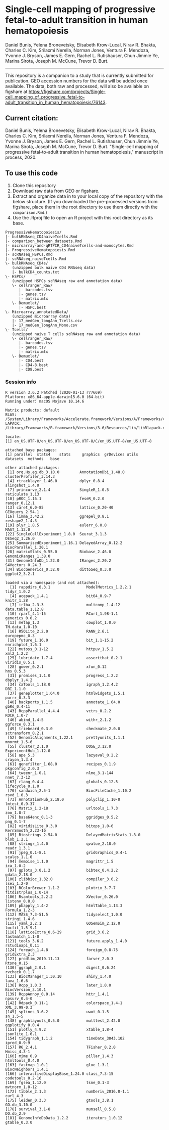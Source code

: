 # Single-cell mapping of progressive fetal-to-adult transition in human hematopoiesis

Daniel Bunis, Yelena Bronevetsky, Elisabeth Krow-Lucal, Nirav R. Bhakta, Charles C. Kim, Srilaxmi Nerella, Norman Jones, Ventura F. Mendoza, Yvonne J. Bryson, James E. Gern, Rachel L. Rutishauser, Chun Jimmie Ye, Marina Sirota, Joseph M. McCune, Trevor D. Burt.

---

This repository is a companion to a study that is currently submitted for publication. GEO accession numbers for the data will be added once available. The data, both raw and processed, will also be available on figshare at <https://figshare.com/projects/Single-cell_mapping_of_progressive_fetal-to-adult_transition_in_human_hematopoiesis/76143>.

## Current citation:

Daniel Bunis, Yelena Bronevetsky, Elisabeth Krow-Lucal, Nirav R. Bhakta, Charles C. Kim, Srilaxmi Nerella, Norman Jones, Ventura F. Mendoza, Yvonne J. Bryson, James E. Gern, Rachel L. Rutishauser, Chun Jimmie Ye, Marina Sirota, Joseph M. McCune, Trevor D. Burt. "Single-cell mapping of progressive fetal-to-adult transition in human hematopoiesis," manuscript in process, 2020.

## To use this code

1. Clone this repository
2. Download raw data from GEO or figshare.
3. Extract and organize data in to your local copy of the repository with the below structure. (If you downloaded the pre-processed versions from figshare, place them in the root directory to use them directly with the `comparison.Rmd`.)
4. Use the .Rproj file to open an R project with this root directory as its base.

```
ProgressiveHematopoiesis/
|- bulkRNAseq_CD4naiveTcells.Rmd
|- comparison_between_datasets.Rmd
|- microarray-and-qRTPCR_CD4naiveTcells-and-monocytes.Rmd
|- ProgressiveHematopoiesis.Rmd
|- scRNAseq_HSPCs.Rmd
|- scRNAseq_naiveTcells.Rmd
\- bulkRNAseq_CD4s/
   (unzipped bulk naive CD4 RNAseq data)
   |- bulkCD4_counts.txt
\- HSPCs/
   (unzipped HSPCs scRNAseq raw and annotation data)
   \- cellranger_Raw/
      |- barcodes.tsv
      |- genes.tsv
      |- matrix.mtx
   \- Demuxlet/
      |- HSPC.best
\- Microarray_annotatedData/
   (unzipped microarray data)
   |- 17_medGen_longAnn_Tcells.csv
   |- 17_medGen_longAnn_Mono.csv
\- Tcells/
   (unzipped naive T cells scRNAseq raw and annotation data)
   \- cellranger_Raw/
      |- barcodes.tsv
      |- genes.tsv
      |- matrix.mtx
   \- Demuxlet/
      |- CD4.best
      |- CD4-8.best
      |- CD8.best
```

### Session info

```
R version 3.6.2 Patched (2020-01-13 r77669)
Platform: x86_64-apple-darwin15.6.0 (64-bit)
Running under: macOS Mojave 10.14.6

Matrix products: default
BLAS:   /System/Library/Frameworks/Accelerate.framework/Versions/A/Frameworks/vecLib.framework/Versions/A/libBLAS.dylib
LAPACK: /Library/Frameworks/R.framework/Versions/3.6/Resources/lib/libRlapack.dylib

locale:
[1] en_US.UTF-8/en_US.UTF-8/en_US.UTF-8/C/en_US.UTF-8/en_US.UTF-8

attached base packages:
[1] parallel  stats4    stats     graphics  grDevices utils     datasets  methods   base     

other attached packages:
 [1] org.Hs.eg.db_3.10.0         AnnotationDbi_1.48.0        clusterProfiler_3.14.3     
 [4] rtracklayer_1.46.0          dplyr_0.8.4                 slingshot_1.4.0            
 [7] princurve_2.1.4             SingleR_1.0.5               reticulate_1.13            
[10] pROC_1.16.1                 feseR_0.2.0                 ranger_0.12.1              
[13] caret_6.0-85                lattice_0.20-40             GEOquery_2.54.1            
[16] limma_3.42.2                ggrepel_0.8.1               reshape2_1.4.3             
[19] plyr_1.8.5                  eulerr_6.0.0                MAST_1.12.0                
[22] SingleCellExperiment_1.8.0  Seurat_3.1.3                DESeq2_1.26.0              
[25] SummarizedExperiment_1.16.1 DelayedArray_0.12.2         BiocParallel_1.20.1        
[28] matrixStats_0.55.0          Biobase_2.46.0              GenomicRanges_1.38.0       
[31] GenomeInfoDb_1.22.0         IRanges_2.20.2              S4Vectors_0.24.3           
[34] BiocGenerics_0.32.0         dittoSeq_0.3.0              ggplot2_3.2.1              

loaded via a namespace (and not attached):
  [1] rappdirs_0.3.1                ModelMetrics_1.2.2.1          tidyr_1.0.2                  
  [4] acepack_1.4.1                 bit64_0.9-7                   knitr_1.28                   
  [7] irlba_2.3.3                   multcomp_1.4-12               data.table_1.12.8            
 [10] rpart_4.1-15                  RCurl_1.98-1.1                generics_0.0.2               
 [13] metap_1.3                     cowplot_1.0.0                 TH.data_1.0-10               
 [16] RSQLite_2.2.0                 RANN_2.6.1                    europepmc_0.3                
 [19] future_1.16.0                 bit_1.1-15.2                  enrichplot_1.6.1             
 [22] mutoss_0.1-12                 httpuv_1.5.2                  xml2_1.2.2                   
 [25] lubridate_1.7.4               assertthat_0.2.1              viridis_0.5.1                
 [28] gower_0.2.1                   xfun_0.12                     hms_0.5.3                    
 [31] promises_1.1.0                progress_1.2.2                dbplyr_1.4.2                 
 [34] caTools_1.18.0                igraph_1.2.4.2                DBI_1.1.0                    
 [37] geneplotter_1.64.0            htmlwidgets_1.5.1             purrr_0.3.3                  
 [40] backports_1.1.5               annotate_1.64.0               gbRd_0.4-11                  
 [43] RcppParallel_4.4.4            vctrs_0.2.2                   ROCR_1.0-7                   
 [46] abind_1.4-5                   withr_2.1.2                   ggforce_0.3.1                
 [49] triebeard_0.3.0               checkmate_2.0.0               sctransform_0.2.1            
 [52] GenomicAlignments_1.22.1      prettyunits_1.1.1             mnormt_1.5-6                 
 [55] cluster_2.1.0                 DOSE_3.12.0                   ExperimentHub_1.12.0         
 [58] ape_5.3                       lazyeval_0.2.2                crayon_1.3.4                 
 [61] genefilter_1.68.0             recipes_0.1.9                 pkgconfig_2.0.3              
 [64] tweenr_1.0.1                  nlme_3.1-144                  nnet_7.3-12                  
 [67] rlang_0.4.4                   globals_0.12.5                lifecycle_0.1.0              
 [70] sandwich_2.5-1                BiocFileCache_1.10.2          rsvd_1.0.3                   
 [73] AnnotationHub_2.18.0          polyclip_1.10-0               lmtest_0.9-37                
 [76] Matrix_1.2-18                 urltools_1.7.3                zoo_1.8-7                    
 [79] base64enc_0.1-3               ggridges_0.5.2                png_0.1-7                    
 [82] viridisLite_0.3.0             bitops_1.0-6                  KernSmooth_2.23-16           
 [85] Biostrings_2.54.0             DelayedMatrixStats_1.8.0      blob_1.2.1                   
 [88] stringr_1.4.0                 qvalue_2.18.0                 readr_1.3.1                  
 [91] jpeg_0.1-8.1                  gridGraphics_0.4-1            scales_1.1.0                 
 [94] memoise_1.1.0                 magrittr_1.5                  ica_1.0-2                    
 [97] gplots_3.0.1.2                bibtex_0.4.2.2                gdata_2.18.0                 
[100] zlibbioc_1.32.0               compiler_3.6.2                lsei_1.2-0                   
[103] RColorBrewer_1.1-2            plotrix_3.7-7                 fitdistrplus_1.0-14          
[106] Rsamtools_2.2.2               XVector_0.26.0                listenv_0.8.0                
[109] pbapply_1.4-2                 htmlTable_1.13.3              Formula_1.2-3                
[112] MASS_7.3-51.5                 tidyselect_1.0.0              stringi_1.4.6                
[115] yaml_2.2.1                    GOSemSim_2.12.0               locfit_1.5-9.1               
[118] latticeExtra_0.6-29           grid_3.6.2                    fastmatch_1.1-0              
[121] tools_3.6.2                   future.apply_1.4.0            rstudioapi_0.11              
[124] foreach_1.4.8                 foreign_0.8-75                gridExtra_2.3                
[127] prodlim_2019.11.13            farver_2.0.3                  Rtsne_0.15                   
[130] ggraph_2.0.1                  digest_0.6.24                 rvcheck_0.1.7                
[133] BiocManager_1.30.10           shiny_1.4.0                   lava_1.6.6                   
[136] Rcpp_1.0.3                    later_1.0.0                   BiocVersion_3.10.1           
[139] RcppAnnoy_0.0.14              httr_1.4.1                    npsurv_0.4-0                 
[142] Rdpack_0.11-1                 colorspace_1.4-1              XML_3.99-0.3                 
[145] splines_3.6.2                 uwot_0.1.5                    sn_1.5-5                     
[148] graphlayouts_0.5.0            multtest_2.42.0               ggplotify_0.0.4              
[151] plotly_4.9.2                  xtable_1.8-4                  jsonlite_1.6.1               
[154] tidygraph_1.1.2               timeDate_3043.102             ipred_0.9-9                  
[157] R6_2.4.1                      TFisher_0.2.0                 Hmisc_4.3-1                  
[160] mime_0.9                      pillar_1.4.3                  htmltools_0.4.0              
[163] fastmap_1.0.1                 glue_1.3.1                    BiocNeighbors_1.4.1          
[166] interactiveDisplayBase_1.24.0 class_7.3-15                  codetools_0.2-16             
[169] fgsea_1.12.0                  tsne_0.1-3                    mvtnorm_1.0-12               
[172] tibble_2.1.3                  numDeriv_2016.8-1.1           curl_4.3                     
[175] leiden_0.3.3                  gtools_3.8.1                  GO.db_3.10.0                 
[178] survival_3.1-8                munsell_0.5.0                 DO.db_2.9                    
[181] GenomeInfoDbData_1.2.2        iterators_1.0.12              gtable_0.3.0   
```

